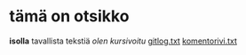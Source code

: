 # tämä on otsikko
**isolla**
tavallista tekstiä
*olen kursivoitu*
[gitlog.txt](gitlog.txt)
[komentorivi.txt](komentorivi.txt)
